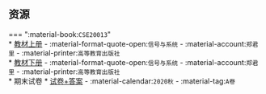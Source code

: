 ## 资源  
=== ":material-book:`CSE20013`"  
    * [教材上册](https://api.mir6.com/api/lanzou?url=https://cqu-openlib.lanzout.com/iMYwW23ty7ri&down=true) - :material-format-quote-open:`信号与系统` - :material-account:`郑君里` - :material-printer:`高等教育出版社`  
    * [教材下册](https://api.mir6.com/api/lanzou?url=https://cqu-openlib.lanzout.com/iy1S823ty9cf&down=true) - :material-format-quote-open:`信号与系统` - :material-account:`郑君里` - :material-printer:`高等教育出版社`  
    * 期末试卷
        * [试卷+答案](https://api.mir6.com/api/lanzou?url=https://cqu-openlib.lanzout.com/iDcio23tygza&down=true) - :material-calendar:`2020秋` - :material-tag:`A卷`  